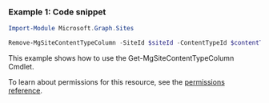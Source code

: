 ### Example 1: Code snippet

```powershellImport-Module Microsoft.Graph.Sites

Remove-MgSiteContentTypeColumn -SiteId $siteId -ContentTypeId $contentTypeId -ColumnDefinitionId $columnDefinitionId
```
This example shows how to use the Get-MgSiteContentTypeColumn Cmdlet.
To learn about permissions for this resource, see the [permissions reference](/graph/permissions-reference).

